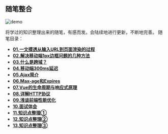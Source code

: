 ## 随笔整合
![demo](http://ahuntsun.gitee.io/blogimagebed/img/vuepress/essay/demo.png)

将学过的知识整理出来的随笔，有感而发。会陆续地进行更新，不断地完善。
随笔目录：
<ul>
<li><a href="/navitem/git/notes/1"><b>01.一文摸透从输入URL到页面渲染的过程</b></a></li>
<li><a href="/navitem/git/notes/2"><b>02.解决移动端1px边框问题的几种方法</b></a></li>
<li><a href="/navitem/git/notes/3"><b>03.什么是跨域？</b></a></li>
<li><a href="/navitem/git/notes/4"><b>04.移动端300ms延迟</b></a></li>
<li><a href="/navitem/git/notes/5"><b>05.Ajax简介</b></a></li>
<li><a href="/navitem/git/notes/6"><b>06.Max-age和Expires</b></a></li>
<li><a href="/navitem/essay/notes/7"><b>07.Vue的生命周期与响应式原理</b></a></li>
<li><a href="/navitem/essay/notes/8"><b>08.详解HTTP协议</b></a></li>
<li><a href="/navitem/essay/notes/9"><b>09.浅谈前端性能优化</b></a></li>
<li><a href="/navitem/essay/notes/10"><b>10.面试体会</b></a></li>
<li><a href="/navitem/essay/notes/11"><b>11.知识点整理①</b></a></li>
<li><a href="/navitem/essay/notes/12"><b>12.知识点整理②</b></a></li>
<li><a href="/navitem/essay/notes/13"><b>13.知识点整理③</b></a></li>
</ul>